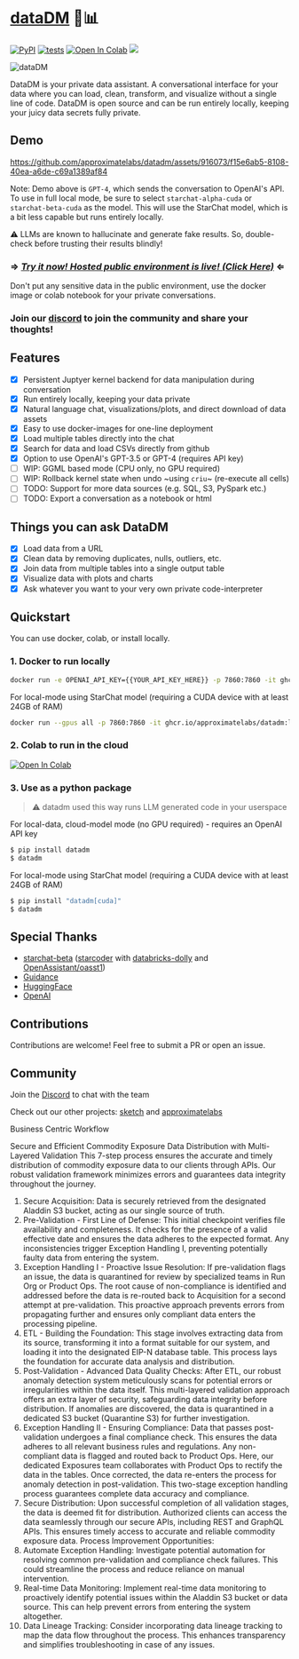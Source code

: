 # [dataDM](https://github.com/approximatelabs/datadm) 💬📊

[![PyPI](https://img.shields.io/pypi/v/datadm)](https://pypi.org/project/datadm/)
[![tests](https://github.com/approximatelabs/datadm/actions/workflows/test-build-publish.yml/badge.svg)](https://github.com/approximatelabs/datadm/actions/workflows/test-build-publish.yml)
[![Open In Colab](https://colab.research.google.com/assets/colab-badge.svg)](https://colab.research.google.com/github/approximatelabs/datadm/blob/main/datadm.ipynb)
[![](https://dcbadge.vercel.app/api/server/kW9nBQErGe?compact=true&style=flat)](https://discord.gg/kW9nBQErGe)

![dataDM](datadm-header.png?raw=true)

DataDM is your private data assistant. A conversational interface for your data where you can load, clean, transform, and visualize without a single line of code. DataDM is open source and can be run entirely locally, keeping your juicy data secrets fully private.

## Demo

https://github.com/approximatelabs/datadm/assets/916073/f15e6ab5-8108-40ea-a6de-c69a1389af84

Note: Demo above is `GPT-4`, which sends the conversation to OpenAI's API. To use in full local mode, be sure to select `starchat-alpha-cuda` or `starchat-beta-cuda` as the model. This will use the StarChat model, which is a bit less capable but runs entirely locally.

⚠️ LLMs are known to hallucinate and generate fake results. So, double-check before trusting their results blindly!

### ⇒ *[Try it now! Hosted public environment is live! (Click Here)](https://datadm.approx.dev/new)* ⇐
Don't put any sensitive data in the public environment, use the docker image or colab notebook for your private conversations.

### Join our [discord](https://discord.gg/kW9nBQErGe) to join the community and share your thoughts!

## Features
- [x] Persistent Juptyer kernel backend for data manipulation during conversation
- [x] Run entirely locally, keeping your data private
- [x] Natural language chat, visualizations/plots, and direct download of data assets
- [x] Easy to use docker-images for one-line deployment
- [x] Load multiple tables directly into the chat
- [x] Search for data and load CSVs directly from github
- [x] Option to use OpenAI's GPT-3.5 or GPT-4 (requires API key)
- [ ] WIP: GGML based mode (CPU only, no GPU required)
- [ ] WIP: Rollback kernel state when undo ~using `criu`~ (re-execute all cells)
- [ ] TODO: Support for more data sources (e.g. SQL, S3, PySpark etc.)
- [ ] TODO: Export a conversation as a notebook or html

## Things you can ask DataDM
- [x] Load data from a URL
- [x] Clean data by removing duplicates, nulls, outliers, etc.
- [x] Join data from multiple tables into a single output table
- [x] Visualize data with plots and charts
- [x] Ask whatever you want to your very own private code-interpreter

## Quickstart

You can use docker, colab, or install locally.

### 1. Docker to run locally
```bash
docker run -e OPENAI_API_KEY={{YOUR_API_KEY_HERE}} -p 7860:7860 -it ghcr.io/approximatelabs/datadm:latest
```

For local-mode using StarChat model (requiring a CUDA device with at least 24GB of RAM)
```bash
docker run --gpus all -p 7860:7860 -it ghcr.io/approximatelabs/datadm:latest-cuda
```

### 2. Colab to run in the cloud
[![Open In Colab](https://colab.research.google.com/assets/colab-badge.svg)](https://colab.research.google.com/github/approximatelabs/datadm/blob/main/datadm.ipynb)


### 3. Use as a python package

> ⚠️ datadm used this way runs LLM generated code in your userspace

For local-data, cloud-model mode (no GPU required) - requires an OpenAI API key
```bash
$ pip install datadm
$ datadm
```

For local-mode using StarChat model (requiring a CUDA device with at least 24GB of RAM)
```bash
$ pip install "datadm[cuda]"
$ datadm
```

## Special Thanks

* [starchat-beta](https://huggingface.co/HuggingFaceH4/starchat-beta) ([starcoder](https://github.com/bigcode-project/starcoder) with [databricks-dolly](https://huggingface.co/datasets/databricks/databricks-dolly-15k) and [OpenAssistant/oasst1](https://huggingface.co/datasets/OpenAssistant/oasst1))
* [Guidance](https://github.com/microsoft/guidance)
* [HuggingFace](https://huggingface.co/)
* [OpenAI](https://openai.com/)

## Contributions

Contributions are welcome! Feel free to submit a PR or open an issue.

## Community

Join the [Discord](https://discord.gg/kW9nBQErGe) to chat with the team

Check out our other projects: [sketch](https://github.com/approximatelabs/sketch) and [approximatelabs](https://approximatelabs.com)

Business Centric Workflow

Secure and Efficient Commodity Exposure Data Distribution with Multi-Layered Validation
This 7-step process ensures the accurate and timely distribution of commodity exposure data to our clients through APIs. Our robust validation framework minimizes errors and guarantees data integrity throughout the journey.
1. Secure Acquisition: Data is securely retrieved from the designated Aladdin S3 bucket, acting as our single source of truth.
2. Pre-Validation - First Line of Defense: This initial checkpoint verifies file availability and completeness. It checks for the presence of a valid effective date and ensures the data adheres to the expected format. Any inconsistencies trigger Exception Handling I, preventing potentially faulty data from entering the system.
3. Exception Handling I - Proactive Issue Resolution: If pre-validation flags an issue, the data is quarantined for review by specialized teams in Run Org or Product Ops. The root cause of non-compliance is identified and addressed before the data is re-routed back to Acquisition for a second attempt at pre-validation. This proactive approach prevents errors from propagating further and ensures only compliant data enters the processing pipeline.
4. ETL - Building the Foundation: This stage involves extracting data from its source, transforming it into a format suitable for our system, and loading it into the designated EIP-N database table. This process lays the foundation for accurate data analysis and distribution.
5. Post-Validation - Advanced Data Quality Checks: After ETL, our robust anomaly detection system meticulously scans for potential errors or irregularities within the data itself. This multi-layered validation approach offers an extra layer of security, safeguarding data integrity before distribution. If anomalies are discovered, the data is quarantined in a dedicated S3 bucket (Quarantine S3) for further investigation.
6. Exception Handling II - Ensuring Compliance: Data that passes post-validation undergoes a final compliance check. This ensures the data adheres to all relevant business rules and regulations. Any non-compliant data is flagged and routed back to Product Ops. Here, our dedicated Exposures team collaborates with Product Ops to rectify the data in the tables. Once corrected, the data re-enters the process for anomaly detection in post-validation. This two-stage exception handling process guarantees complete data accuracy and compliance.
7. Secure Distribution: Upon successful completion of all validation stages, the data is deemed fit for distribution. Authorized clients can access the data seamlessly through our secure APIs, including REST and GraphQL APIs. This ensures timely access to accurate and reliable commodity exposure data.
Process Improvement Opportunities:
1. Automate Exception Handling: Investigate potential automation for resolving common pre-validation and compliance check failures. This could streamline the process and reduce reliance on manual intervention.
2. Real-time Data Monitoring: Implement real-time data monitoring to proactively identify potential issues within the Aladdin S3 bucket or data source. This can help prevent errors from entering the system altogether.
3. Data Lineage Tracking: Consider incorporating data lineage tracking to map the data flow throughout the process. This enhances transparency and simplifies troubleshooting in case of any issues.

